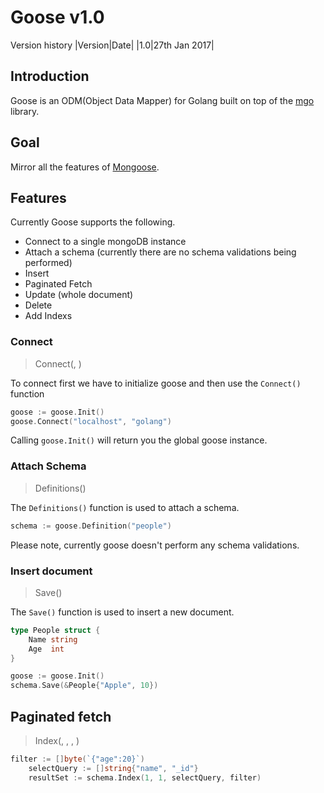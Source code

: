 # Goose v1.0

Version history
|Version|Date|
|1.0|27th Jan 2017|

## Introduction
Goose is an ODM(Object Data Mapper) for Golang built on top of the [mgo](https://labix.org/mgo) library. 

## Goal
Mirror all the features of [Mongoose](http://mongoosejs.com/). 

## Features
Currently Goose supports the following.
- Connect to a single mongoDB instance
- Attach a schema (currently there are no schema validations being performed)
- Insert
- Paginated Fetch
- Update (whole document)
- Delete
- Add Indexs

### Connect
> Connect(<connection string>, <db name>)

To connect first we have to initialize goose and then use the `Connect()` function
```go
goose := goose.Init()
goose.Connect("localhost", "golang")
```
Calling `goose.Init()` will return you the global goose instance.

### Attach Schema
> Definitions(<schema name>)

The `Definitions()` function is used to attach a schema.
```go
schema := goose.Definition("people")
```
Please note, currently goose doesn't perform any schema validations.

### Insert document
> Save(<interface>)

The `Save()` function is used to insert a new document.
```go
type People struct {
	Name string
	Age  int
}

goose := goose.Init()
schema.Save(&People{"Apple", 10})
```

## Paginated fetch
> Index(<page number>, <number of documents per page>, <fields to retrieve>, <filters>)

```go
filter := []byte(`{"age":20}`)
	selectQuery := []string{"name", "_id"}
	resultSet := schema.Index(1, 1, selectQuery, filter)
```